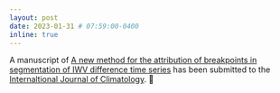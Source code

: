```yaml
---
layout: post
date: 2023-01-31 # 07:59:00-0400
inline: true
---
```


<!--A brief summary of [A new method for the attribution of breakpoints in segmentation of IWV difference time series](https://meetingorganizer.copernicus.org/EGU22/EGU22-6390.html) has been presented in session G3.1 'Geodesy for Climate Research' at the [EGU General Assembly 2022](https://meetingorganizer.copernicus.org/EGU22/session/42838) . :tada:-->
A manuscript of [A new method for the attribution of breakpoints in segmentation of IWV difference time series](https://meetingorganizer.copernicus.org/EGU22/EGU22-6390.html) has been submitted to the [Internaltional Journal of Climatology](https://rmets.onlinelibrary.wiley.com/journal/10970088). :tada:
